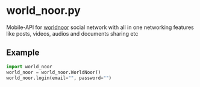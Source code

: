 # world_noor.py
Mobile-API for [worldnoor](https://play.google.com/store/apps/details?id=com.ogoul.worldnoor) social network with all in one networking features like posts, videos, audios and documents sharing etc

## Example
```python
import world_noor
world_noor = world_noor.WorldNoor()
world_noor.login(email="", password="")
```
